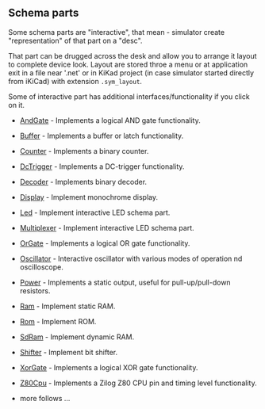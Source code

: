 ## Schema parts

Some schema parts are "interactive", that mean - simulator create "representation" of that part on a "desc".

That part can be drugged across the desk and allow you to arrange it layout to complete device look.
Layout are stored throe a menu or at application exit in a file near '.net' or in KiKad project (in case simulator started directly from iKiCad) with extension
`.sym_layout`.

Some of interactive part has additional interfaces/functionality if you click on it.

* [AndGate](and%2FREADME.md) - Implements a logical AND gate functionality.
* [Buffer](buffer%2FREADME.md) - Implements a buffer or latch functionality.
* [Counter](counter%2FREADME.md) - Implements a binary counter.
* [DcTrigger](dcTrigger%2FREADME.md) - Implements a DC-trigger functionality.
* [Decoder](decoder%2FREADME.md) - Implements binary decoder.
* [Display](display%2FREADME.md) - Implement monochrome display.
* [Led](led%2FREADME.md) - Implement interactive LED schema part.
* [Multiplexer](multiplexer%2FREADME.md) - Implement interactive LED schema part.
* [OrGate](or%2FREADME.md) - Implements a logical OR gate functionality.
* [Oscillator](oscillator%2FREADME.md) - Interactive oscillator with various modes of operation nd oscilloscope.
* [Power](power%2FREADME.md) - Implements a static output, useful for pull-up/pull-down resistors.
* [Ram](ram/README.md) - Implement static RAM.
* [Rom](rom/README.md) - Implement ROM.
* [SdRam](sdram/README.md) - Implement dynamic RAM.
* [Shifter](shifter/README.md) - Implement bit shifter.
* [XorGate](xor%2FREADME.md) - Implements a logical XOR gate functionality.
* [Z80Cpu](z80%2FREADME.md) - Implements a Zilog Z80 CPU pin and timing level functionality.

* more follows ... 